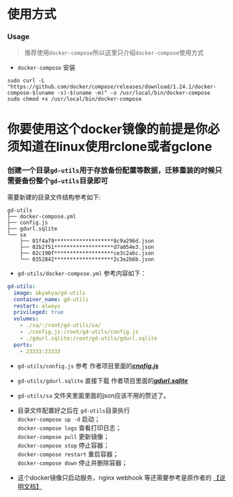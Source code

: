 # 使用方式
### Usage
> 推荐使用`docker-compose`所以这里只介绍`docker-compose`使用方式

- `docker-compose` 安装
```
sudo curl -L "https://github.com/docker/compose/releases/download/1.24.1/docker-compose-$(uname -s)-$(uname -m)" -o /usr/local/bin/docker-compose
sudo chmod +x /usr/local/bin/docker-compose
```
# 你要使用这个docker镜像的前提是你必须知道在linux使用rclone或者gclone
### 创建一个目录`gd-utils`用于存放备份配置等数据，迁移重装的时候只需要备份整个`gd-utils`目录即可
需要新建的目录文件结构参考如下:
```
gd-utils
├── docker-compose.yml
├── config.js
├── gdurl.sqlite
└── sa
    ├── 01f4a79*******************8c9a296d.json
    ├── 02b2f51*******************d7a054e3.json
    ├── 02c190f*******************ce3c2abc.json
    └── 0352842*******************2c3e2b6b.json
```

- `gd-utils/docker-compose.yml` 参考内容如下：
```yaml
gd-utils:
  image: akyakya/gd-utils
  container_name: gd-utils
  restart: always
  privileged: true
  volumes:
    - ./sa/:/root/gd-utils/sa/
    - ./config.js:/root/gd-utils/config.js
    - ./gdurl.sqlite:/root/gd-utils/gdurl.sqlite
  ports:
    - 23333:23333
```
- `gd-utils/config.js` 参考 作者项目里面的[__*cnofig.js*__](https://github.com/iwestlin/gd-utils/blob/master/config.js)

- `gd-utils/gdurl.sqlite` 直接下载 作者项目里面的[__*gdurl.sqlite*__](https://github.com/iwestlin/gd-utils/blob/master/config.js)
- `gd-utils/sa` 文件夹里面里面的json应该不用的赘述了。

- 目录文件配置好之后在 `gd-utils`目录执行  
 `docker-compose up -d` 启动；  
 `docker-compose logs` 查看打印日志；  
 `docker-compose pull` 更新镜像；  
 `docker-compose stop` 停止容器；  
 `docker-compose restart` 重启容器；  
 `docker-compose down` 停止并删除容器；  

- 这个docker镜像只启动服务，nginx webhook 等还需要参考是原作者的 [【说明文档】](https://github.com/iwestlin/gd-utils#bot%E9%85%8D%E7%BD%AE)

